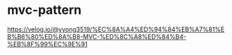 # mvc-pattern

https://velog.io/@yyong3519/%EC%8A%A4%ED%94%84%EB%A7%81%EB%B6%80%ED%8A%B8-MVC-%ED%8C%A8%ED%84%B4-%EB%8F%99%EC%9E%91
